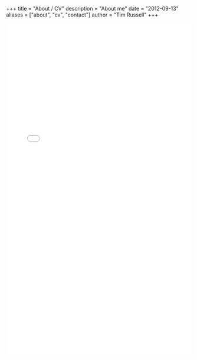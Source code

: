 +++
title = "About / CV"
description = "About me"
date = "2012-09-13"
aliases = ["about", "cv", "contact"]
author = "Tim Russell"
+++
<iframe src="../../misc/cv.pdf#toolbar=0&view=fith" width="100%" height="900px" frameBorder="0"></iframe>
